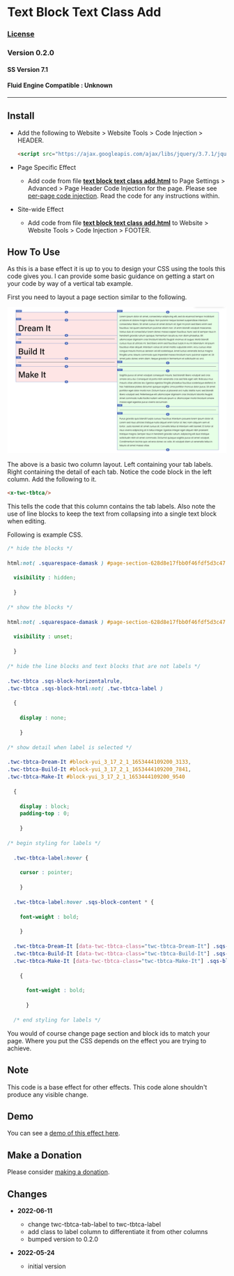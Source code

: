 # Text Block Text Class Add

### [License][99]

### Version 0.2.0

#### SS Version 7.1

#### Fluid Engine Compatible : Unknown

---

## Install

* Add the following to Website > Website Tools > Code Injection > HEADER.
  
  ```html
  <script src="https://ajax.googleapis.com/ajax/libs/jquery/3.7.1/jquery.min.js"></script>
  ```
  
* Page Specific Effect

  * Add code from file **[text block text class add.html][1]** to
    Page Settings > Advanced > Page Header Code Injection for the page. Please
    see [per-page code injection][2]. Read the code for any instructions
    within.
    
* Site-wide Effect

  * Add code from file **[text block text class add.html][1]** to Website >
    Website Tools > Code Injection > FOOTER.

## How To Use

As this is a base effect it is up to you to design your CSS using the tools
this code gives you. I can provide some basic guidance on getting a start on
your code by way of a vertical tab example.

First you need to layout a page section similar to the following.

![tabs layout](read%20me%20assets/tabs%20layout.png)

The above is a basic two column layout. Left containing your tab labels. Right
containing the detail of each tab. Notice the code block in the left column. Add
the following to it.

```html
<x-twc-tbtca/>
```

This tells the code that this column contains the tab labels. Also note the use
of line blocks to keep the text from collapsing into a single text block when
editing.

Following is example CSS.

```css
/* hide the blocks */

html:not( .squarespace-damask ) #page-section-628d8e17fbb0f46fdf5d3c47 .sqs-row > .sqs-col-12 > .sqs-row:first-child .sqs-block {

  visibility : hidden;
  
  }
  
/* show the blocks */

html:not( .squarespace-damask ) #page-section-628d8e17fbb0f46fdf5d3c47 .sqs-row > .sqs-col-12 > .sqs-row:first-child.twc-tbtca .sqs-block {

  visibility : unset;
  
  }
  
/* hide the line blocks and text blocks that are not labels */

.twc-tbtca .sqs-block-horizontalrule,
.twc-tbtca .sqs-block-html:not( .twc-tbtca-label )

  {
  
    display : none;
    
    }
    
/* show detail when label is selected */

.twc-tbtca-Dream-It #block-yui_3_17_2_1_1653444109200_3133,
.twc-tbtca-Build-It #block-yui_3_17_2_1_1653444109200_7841,
.twc-tbtca-Make-It #block-yui_3_17_2_1_1653444109200_9540

  {
  
    display : block;
    padding-top : 0;
    
    }
    
/* begin styling for labels */

  .twc-tbtca-label:hover {
  
    cursor : pointer;
    
    }
    
  .twc-tbtca-label:hover .sqs-block-content * {
  
    font-weight : bold;
    
    }
    
  .twc-tbtca-Dream-It [data-twc-tbtca-class="twc-tbtca-Dream-It"] .sqs-block-content *,
  .twc-tbtca-Build-It [data-twc-tbtca-class="twc-tbtca-Build-It"] .sqs-block-content *,
  .twc-tbtca-Make-It [data-twc-tbtca-class="twc-tbtca-Make-It"] .sqs-block-content *
  
    {
    
      font-weight : bold;
      
      }
      
  /* end styling for labels */
```

You would of course change page section and block ids to match your page. Where
you put the CSS depends on the effect you are trying to achieve.

## Note

This code is a base effect for other effects. This code alone shouldn't produce
any visible change.

## Demo

You can see a [demo of this effect here][3].

## Make a Donation

Please consider [making a donation][4].

## Changes

* **2022-06-11**

  * change twc-tbtca-tab-label to twc-tbtca-label
  * add class to label column to differentiate it from other columns
  * bumped version to 0.2.0
  
* **2022-05-24**

  * initial version

[1]: text%20block%20text%20class%20add.html#L1
[2]: https://support.squarespace.com/hc/en-us/articles/205815908-Using-code-injection#toc-per-page-code-injection
[3]: https://toms-web-consulting-demos.squarespace.com/text-block-text-class-add?password=twcdemos
[4]: https://github.com/tomsWebConsulting/twcsl#make-a-donation
[99]: https://github.com/tomsWebConsulting/twcsl/blob/main/LICENSE.txt#L1
